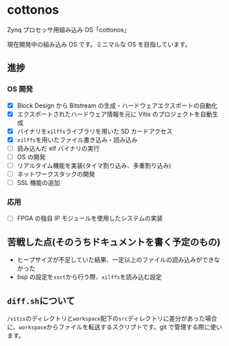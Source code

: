 # cottonos

Zynq プロセッサ用組み込み OS「cottonos」

現在開発中の組み込み OS です。ミニマルな OS を目指しています。

## 進捗

### OS 開発

- [x] Block Design から Bitstream の生成・ハードウェアエクスポートの自動化
- [x] エクスポートされたハードウェア情報を元に Vitis のプロジェクトを自動生成
- [x] バイナリを`xilffs`ライブラリを用いた SD カードアクセス
- [x] `xilffs`を用いたファイル書き込み・読み込み
- [ ] 読み込んだ elf バイナリの実行
- [ ] OS の開発
- [ ] リアルタイム機能を実装(タイマ割り込み、多重割り込み)
- [ ] ネットワークスタックの開発
- [ ] SSL 機能の追加

### 応用

- [ ] FPGA の独自 IP モジュールを使用したシステムの実装

## 苦戦した点(そのうちドキュメントを書く予定のもの)

- ヒープサイズが不足していた結果、一定以上のファイルの読み込みができなかった
- bsp の設定を`xsct`から行う際、`xilffs`を読み込む設定

## `diff.sh`について

`/vitis`のディレクトリと`workspace`配下の`src`ディレクトリに差分があった場合に、`workspace`からファイルを転送するスクリプトです。git で管理する際に使います。
